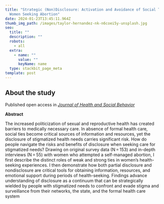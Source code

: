 ```yaml
---
title: "Strategic (Non)Disclosure: Activation and Avoidance of Social Ties among
  Women Seeking Abortion"
date: 2024-01-23T13:45:11.964Z
thumb_img_path: /images/taylor-hernandez-nk-n6coei5y-unsplash.jpg
seo:
  title: ""
  description: ""
  robots:
    - all
  extra:
    - name: ""
      value: ""
      keyName: name
  type: stackbit_page_meta
template: post
---
```

## About the study

Published open access in *[Journal of Health and Social Behavior](https://doi.org/10.1177/00221465231215783)*

**A﻿bstract**

The increased politicization of sexual and reproductive health has created barriers to medically necessary care. In absence of formal health care, social ties become critical sources of information and resources, yet the disclosure of stigmatized health needs carries significant risk. How do people navigate the risks and benefits of disclosure when seeking care for stigmatized needs? Drawing on original survey data (N = 153) and in-depth interviews (N = 55) with women who attempted a self-managed abortion, I first describe the distinct roles of weak and strong ties in women’s health-seeking experiences. I then demonstrate how both partial disclosure and nondisclosure are critical tools for obtaining information, resources, and emotional support during periods of health-seeking. Findings advance understanding of disclosure as a continuum that can be strategically wielded by people with stigmatized needs to confront and evade stigma and surveillance from their networks, the state, and the formal health care system